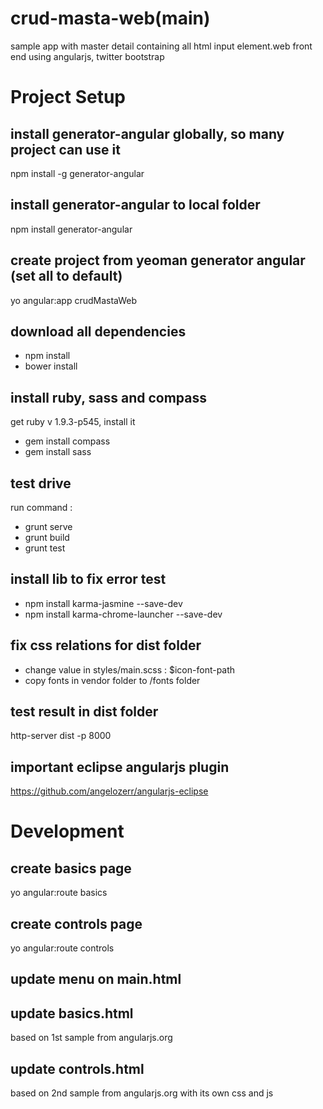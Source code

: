 crud-masta-web(main)
==============

sample app with master detail containing all html input element.web front end using angularjs, twitter bootstrap 

# Project Setup
## install generator-angular globally, so many project can use it
npm install -g generator-angular

## install generator-angular to local folder
npm install generator-angular

## create project from yeoman generator angular (set all to default)
yo angular:app crudMastaWeb

## download all dependencies
- npm install
- bower install

## install ruby, sass and compass
get ruby v 1.9.3-p545, install it
- gem install compass
- gem install sass

## test drive
run command :
- grunt serve
- grunt build
- grunt test

## install lib to fix error test
- npm install karma-jasmine --save-dev
- npm install karma-chrome-launcher --save-dev

## fix css relations for dist folder
- change value in styles/main.scss : $icon-font-path
- copy fonts in vendor folder to /fonts folder

## test result in dist folder
http-server dist -p 8000

## important eclipse angularjs plugin
https://github.com/angelozerr/angularjs-eclipse

# Development
## create basics page
yo angular:route basics

## create controls page
yo angular:route controls

## update menu on main.html

## update basics.html
based on 1st sample from angularjs.org

## update controls.html
based on 2nd sample from angularjs.org
with its own css and js
